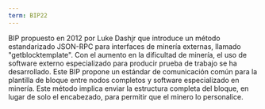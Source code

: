```yaml
---
term: BIP22
---
```


BIP propuesto en 2012 por Luke Dashjr que introduce un método estandarizado JSON-RPC para interfaces de minería externas, llamado "getblocktemplate". Con el aumento en la dificultad de minería, el uso de software externo especializado para producir prueba de trabajo se ha desarrollado. Este BIP propone un estándar de comunicación común para la plantilla de bloque entre nodos completos y software especializado en minería. Este método implica enviar la estructura completa del bloque, en lugar de solo el encabezado, para permitir que el minero lo personalice.